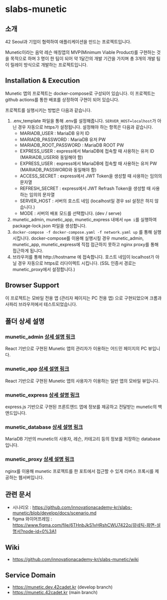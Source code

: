 # slabs-munetic

## 소개
42 Seoul과 기업이 협력하여 애플리케이션을 만드는 프로젝트입니다.

Munetic이라는 음악 레슨 매칭앱의 MVP(Minimum Viable Product)를 구현하는 것을 목적으로 하며 3 명이 한 팀이 되어 약 1달간의 개발 기간을 가지며 총 3개의 개발 팀이 릴레이 방식으로 개발하는 프로젝트입니다.

## Installation & Execution
Munetic 앱의 프로젝트는 docker-compose로 구성되어 있습니다. 이 프로젝트는 github actions를 통한 배포를 상정하여 구현이 되어 있습니다.

프로젝트를 실행시키는 방법은 다음과 같습니다.
1. .env_template 파일을 통해 .env를 설정해줍니다. `SERVER_HOST=localhost`가 아닌 경우 자동으로 https가 설정됩니다. 설정해야 하는 항목은 다음과 같습니다.
   - MARIADB_USER : MariaDB 유저 ID
   - MARIADB_PASSWORD : MariaDB 유저 PW
   - MARIADB_ROOT_PASSWORD : MariaDB ROOT PW
   - EXPRESS_USER : express에서 MariaDB에 접속할 때 사용하는 유저 ID (MARIADB_USER와 동일해야 함)
   - EXPRESS_USER : express에서 MariaDB에 접속할 때 사용하는 유저 PW (MARIADB_PASSWORD와 동일해야 함)
   - ACCESS_SECRET : express에서 JWT Token을 생성할 때 사용하는 임의의 문자열
   - REFRESH_SECRET : express에서 JWT Refrash Token을 생성할 때 사용하는 임의의 문자열
   - SERVER_HOST : 서버의 호스트 네임 (localhost일 경우 ssl 설정은 하지 않습니다.)
   - MODE : 서버의 배포 모드를 선택합니다. (dev / serve)
2. munetic_admin, munetic_app, munetic_express 내에서 `npm i`를 실행하여 package-lock.json 파일을 생성합니다.
3. `docker-compose -f docker-compose.yaml -f network.yaml up` 를 통해 실행시킵니다. docker-compose를 이용해 실행시킬 경우 munetic_admin, munetic_app, munetic_express에 직접 접근하지 못하고 nginx proxy를 통해 접근하게 됩니다.
4. 브라우저를 통해 http://hostname 에 접속합니다. 호스트 네임이 localhost가 아닐 경우 자동으로 https로 리다이렉트 시킵니다. (SSL 인증서 경로는 munetic_proxy에서 설정합니다.)

## Browser Support
이 프로젝트는 모바일 전용 앱 (관리자 페이지는 PC 전용 앱) 으로 구현되었으며 크롬과 사파리 브라우저에서 테스트되었습니다.

## 폴더 상세 설명
### munetic_admin [상세 설명 링크](./munetic_admin/README.md)
React 기반으로 구현된 Munetic 앱의 관리자가 이용하는 어드민 페이지의 PC 뷰입니다.
### munetic_app [상세 설명 링크](./munetic_app/README.md)
React 기반으로 구현된 Munetic 앱의 사용자가 이용하는 일반 앱의 모바일 뷰입니다.
### munetic_express [상세 설명 링크](./munetic_express/README.md)
express.js 기반으로 구현된 프론트앤드 앱에 정보를 제공하고 전달받는 munetic의 백앤드입니다.
### munetic_database [상세 설명 링크](./munetic_database/README.md)
MariaDB 기반의 munetic의 사용자, 레슨, 카테고리 등의 정보를 저장하는 database입니다.
### munetic_proxy [상세 설명 링크](./munetic_proxy/README.md)
nginx를 이용해 munetic 프로젝트를 한 포트에서 접근할 수 있게 리버스 프록시를 제공하는 웹서버입니다.

## 관련 문서
* 시나리오 : https://github.com/innovationacademy-kr/slabs-munetic/blob/develop/docs/scenario.md
* figma 와이어프레임 : https://www.figma.com/file/6THnbJkS1vHRshCWU7422o/뮤네틱-화면-설명서?node-id=0%3A1

## Wiki
* https://github.com/innovationacademy-kr/slabs-munetic/wiki

## Service Domain
* https://munetic.dev.42cadet.kr (develop branch)
* https://munetic.42cadet.kr (main branch)